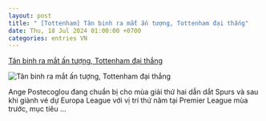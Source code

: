 ```yaml
---
layout: post
title: " [Tottenham] Tân binh ra mắt ấn tượng, Tottenham đại thắng"
date: Thu, 18 Jul 2024 01:00:00 +0700
categories: entries VN
---
```

[Tân binh ra mắt ấn tượng, Tottenham đại thắng](https://bongdaplus.vn/ngoai-hang-anh/tan-binh-ra-mat-an-tuong-tottenham-dai-thang-4386372407.html)

![Tân binh ra mắt ấn tượng, Tottenham đại thắng](https://cdn.bongdaplus.vn/Assets/Media/2024/07/18/31/lankshere-bergvall.jpg)

Ange Postecoglou đang chuẩn bị cho mùa giải thứ hai dẫn dắt Spurs và sau khi giành vé dự Europa League với vị trí thứ năm tại Premier League mùa trước, mục tiêu ...

